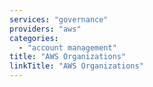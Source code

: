 ```yaml
---
services: "governance"
providers: "aws"
categories:
  - "account management"
title: "AWS Organizations"
linkTitle: "AWS Organizations"
---
```

